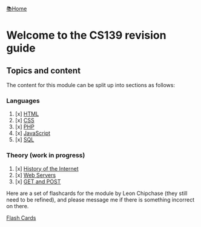 <flex style="display:flex; justify-content:space-between;">
<a href="../index.html">📚Home</a>
</flex>

# Welcome to the CS139 revision guide

## Topics and content

The content for this module can be split up into sections as follows:

### Languages

1. [x] [HTML](HTML.html)
2. [x] [CSS](CSS.html)
3. [x] [PHP](PHP.html)
4. [x] [JavaScript](JavaScript.html)
4. [x] [SQL](SQL.html)

### Theory (work in progress)

1. [x] [History of the Internet](Theory1.html)
2. [x] [Web Servers](Theory2.html)
3. [x] [GET and POST](Theory2.html)

Here are a set of flashcards for the module by Leon Chipchase (they still need to be refined), and please message me if there is something incorrect on there.

[Flash Cards](https://quizlet.com/_99cgos?x=1jqt&i=18al03)
